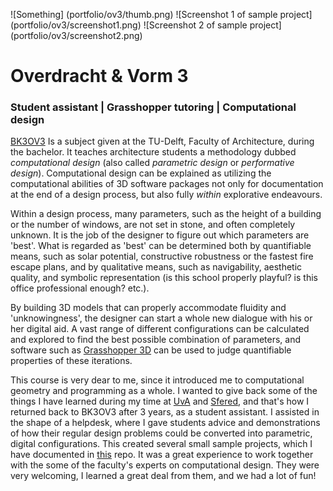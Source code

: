 ![Something] (portfolio/ov3/thumb.png)
![Screenshot 1 of sample project] (portfolio/ov3/screenshot1.png)
![Screenshot 2 of sample project] (portfolio/ov3/screenshot2.png)

# Overdracht & Vorm 3

### Student assistant | Grasshopper tutoring | Computational design

[BK3OV3][1] Is a subject given at the TU-Delft, Faculty of Architecture, during the bachelor.
It teaches architecture students a methodology dubbed *computational design* (also called *parametric design* or *performative design*).
Computational design can be explained as utilizing the computational abilities of
3D software packages not only for documentation at the end of a design process,
but also fully *within* explorative endeavours.

Within a design process, many parameters,
such as the height of a building or the number of windows, are not set in stone, and often completely unknown.
It is the job of the designer to figure out which parameters are 'best'.
What is regarded as 'best' can be determined both by quantifiable means,
such as solar potential, constructive robustness or the fastest fire escape plans,
and by qualitative means, such as navigability, aesthetic quality, and symbolic
representation (is this school properly playful? is this office professional enough? etc.).

By building 3D models that can properly accommodate fluidity and 'unknowingness',
the designer can start a whole new dialogue with his or her digital aid.
A vast range of different configurations can be calculated and explored to find the best possible combination of parameters,
and software such as [Grasshopper 3D][2] can be used to judge quantifiable properties of these iterations.

This course is very dear to me, since it introduced me to computational geometry and programming as a whole.
I wanted to give back some of the things I have learned during my time at [UvA][4]
and [Sfered][3], and that's how I returned back to BK3OV3 after 3 years, as a student assistant. I assisted in the shape
of a helpdesk, where I gave students advice and demonstrations of how their regular design problems could be converted into
parametric, digital configurations. This created several small sample projects, which I have documented in [this][5] repo.
It was a great experience to work together with the some of the faculty's experts on computational design.
They were very welcoming, I learned a great deal from them, and we had a lot of fun!

[1]: <http://toi.bk.tudelft.nl/?p=bk3ov3> "Go to bk3ov3"
[2]: <https://www.grasshopper3d.com/> "Grasshopper"
[3]: <"http://josfeenstra.nl/#Sfered"> "Sfered"
[4]: <"http://josfeenstra.nl/#MinorProgramming"> "Minor programming"
[5]: <https://github.com/josfeenstra/gh-student-samples> "gh-student-samples"
